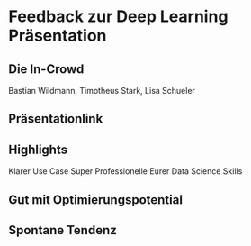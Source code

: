 # Feedback zur Deep Learning Präsentation
## Die In-Crowd
Bastian Wildmann, Timotheus Stark, Lisa Schueler

## Präsentationlink

## Highlights
Klarer Use Case
Super Professionelle Eurer Data Science Skills

## Gut mit Optimierungspotential

## Spontane Tendenz
 